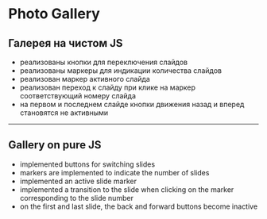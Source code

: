 # Photo Gallery

## Галерея на чистом JS

- реализованы кнопки для переключения слайдов
- реализованы маркеры для индикации количества слайдов
- реализован маркер активного слайда
- реализован переход к слайду при клике на маркер соответствующий номеру слайда
- на первом и последнем слайде кнопки движения назад и вперед становятся не активными


---

## Gallery on pure JS

- implemented buttons for switching slides
- markers are implemented to indicate the number of slides
- implemented an active slide marker
- implemented a transition to the slide when clicking on the marker corresponding to the slide number
- on the first and last slide, the back and forward buttons become inactive
